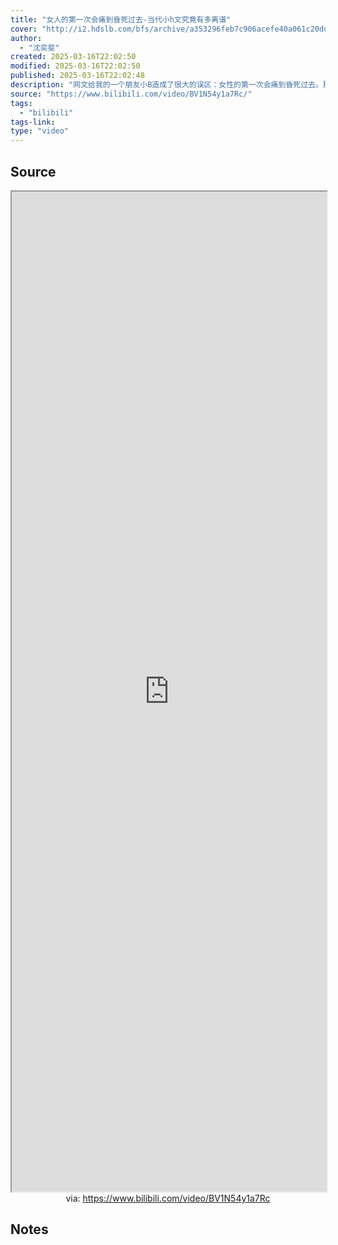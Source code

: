 ```yaml
---
title: "女人的第一次会痛到昏死过去-当代小h文究竟有多离谱"
cover: "http://i2.hdslb.com/bfs/archive/a353296feb7c906acefe40a061c20ddc788e287d.jpg@189w_107h.webp"
author:
  - "沈奕斐"
created: 2025-03-16T22:02:50
modified: 2025-03-16T22:02:50
published: 2025-03-16T22:02:48
description: "网文给我的一个朋友小B造成了很大的误区：女性的第一次会痛到昏死过去。那事实真的是这样吗？这些网文会给女性和男性造成什么影响？我们又能够做些什么？"
source: "https://www.bilibili.com/video/BV1N54y1a7Rc/"
tags:
  - "bilibili"
tags-link:
type: "video"
---
```

## Source

<iframe src='https://player.bilibili.com/player.html?isOutside=true&bvid=BV1N54y1a7Rc&p=1&autoplay=false' style='height:40vh;width:100%' class='iframe-radius' allow='fullscreen'></iframe>
<center>via: <a href='https://www.bilibili.com/video/BV1N54y1a7Rc' target='_blank' class='external-link'>https://www.bilibili.com/video/BV1N54y1a7Rc</a></center>


## Notes

